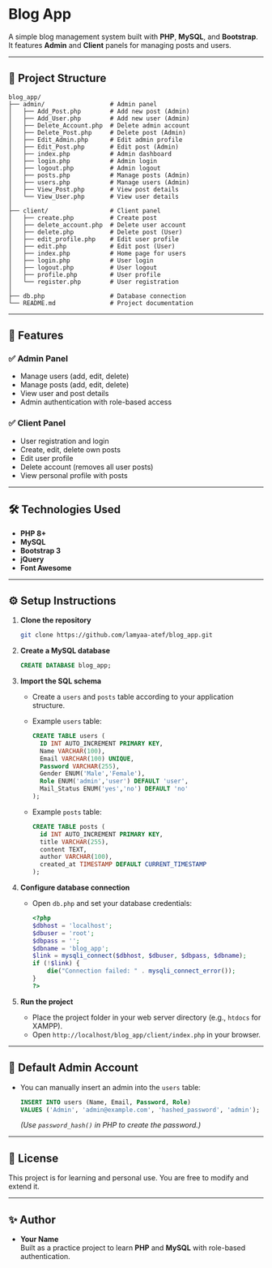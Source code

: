 # Blog App

A simple blog management system built with **PHP**, **MySQL**, and **Bootstrap**.  
It features **Admin** and **Client** panels for managing posts and users.

---

## 📂 Project Structure

```
blog_app/
├── admin/                  # Admin panel
│   ├── Add_Post.php        # Add new post (Admin)
│   ├── Add_User.php        # Add new user (Admin)
│   ├── Delete_Account.php  # Delete admin account
│   ├── Delete_Post.php     # Delete post (Admin)
│   ├── Edit_Admin.php      # Edit admin profile
│   ├── Edit_Post.php       # Edit post (Admin)
│   ├── index.php           # Admin dashboard
│   ├── login.php           # Admin login
│   ├── logout.php          # Admin logout
│   ├── posts.php           # Manage posts (Admin)
│   ├── users.php           # Manage users (Admin)
│   ├── View_Post.php       # View post details
│   └── View_User.php       # View user details
│
├── client/                 # Client panel
│   ├── create.php          # Create post
│   ├── delete_account.php  # Delete user account
│   ├── delete.php          # Delete post (User)
│   ├── edit_profile.php    # Edit user profile
│   ├── edit.php            # Edit post (User)
│   ├── index.php           # Home page for users
│   ├── login.php           # User login
│   ├── logout.php          # User logout
│   ├── profile.php         # User profile
│   └── register.php        # User registration
│
├── db.php                  # Database connection
└── README.md               # Project documentation
```

---

## 🚀 Features

### ✅ Admin Panel
- Manage users (add, edit, delete)
- Manage posts (add, edit, delete)
- View user and post details
- Admin authentication with role-based access

### ✅ Client Panel
- User registration and login
- Create, edit, delete own posts
- Edit user profile
- Delete account (removes all user posts)
- View personal profile with posts

---

## 🛠️ Technologies Used
- **PHP 8+**
- **MySQL**
- **Bootstrap 3**
- **jQuery**
- **Font Awesome**

---

## ⚙️ Setup Instructions

1. **Clone the repository**
   ```bash
   git clone https://github.com/lamyaa-atef/blog_app.git
   ```

2. **Create a MySQL database**
   ```sql
   CREATE DATABASE blog_app;
   ```

3. **Import the SQL schema**
   - Create a `users` and `posts` table according to your application structure.
   - Example `users` table:
     ```sql
     CREATE TABLE users (
       ID INT AUTO_INCREMENT PRIMARY KEY,
       Name VARCHAR(100),
       Email VARCHAR(100) UNIQUE,
       Password VARCHAR(255),
       Gender ENUM('Male','Female'),
       Role ENUM('admin','user') DEFAULT 'user',
       Mail_Status ENUM('yes','no') DEFAULT 'no'
     );
     ```

   - Example `posts` table:
     ```sql
     CREATE TABLE posts (
       id INT AUTO_INCREMENT PRIMARY KEY,
       title VARCHAR(255),
       content TEXT,
       author VARCHAR(100),
       created_at TIMESTAMP DEFAULT CURRENT_TIMESTAMP
     );
     ```

4. **Configure database connection**
   - Open `db.php` and set your database credentials:
     ```php
     <?php
     $dbhost = 'localhost';
     $dbuser = 'root';
     $dbpass = '';
     $dbname = 'blog_app';
     $link = mysqli_connect($dbhost, $dbuser, $dbpass, $dbname);
     if (!$link) {
         die("Connection failed: " . mysqli_connect_error());
     }
     ?>
     ```

5. **Run the project**
   - Place the project folder in your web server directory (e.g., `htdocs` for XAMPP).
   - Open `http://localhost/blog_app/client/index.php` in your browser.

---

## 🔐 Default Admin Account
- You can manually insert an admin into the `users` table:
  ```sql
  INSERT INTO users (Name, Email, Password, Role) 
  VALUES ('Admin', 'admin@example.com', 'hashed_password', 'admin');
  ```
  *(Use `password_hash()` in PHP to create the password.)*

---

## 📜 License
This project is for learning and personal use. You are free to modify and extend it.

---

## ✨ Author
- **Your Name**  
  Built as a practice project to learn **PHP** and **MySQL** with role-based authentication.
